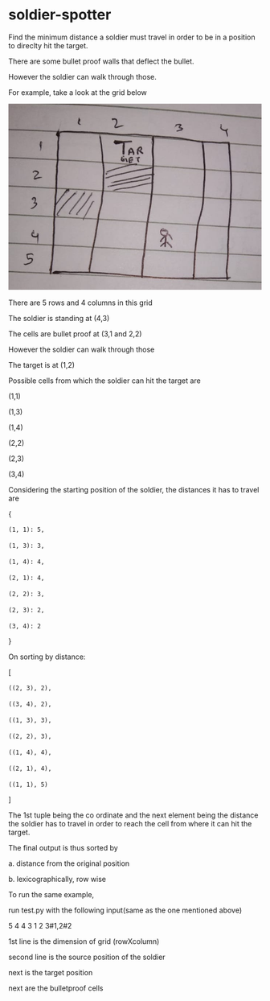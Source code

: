# soldier-spotter
Find the minimum distance a soldier must travel in order to be in a position to direclty hit the target.

There are some bullet proof walls that deflect the bullet.

However the soldier can walk through those.


For example, take a look at the grid below

![sample grid](https://raw.githubusercontent.com/ashhadulislam/soldier-spotter/master/img2.jpg)


There are 5 rows and 4 columns in this grid

The soldier is standing at (4,3)

The cells are bullet proof at (3,1 and 2,2)

However the soldier can walk through those

The target is at (1,2)


Possible cells from which the soldier can hit the target are

(1,1)

(1,3)

(1,4)

(2,2)

(2,3)

(3,4)


Considering the starting position of the soldier, the distances it has to travel are

{


	(1, 1): 5, 

	(1, 3): 3, 
	
	(1, 4): 4, 
	
	(2, 1): 4, 
	
	(2, 2): 3, 
	
	(2, 3): 2, 
	
	(3, 4): 2

}

On sorting by distance:

[


	((2, 3), 2), 

	((3, 4), 2), 

	((1, 3), 3), 

	((2, 2), 3), 

	((1, 4), 4), 

	((2, 1), 4), 

	((1, 1), 5)

]


The 1st tuple being the co ordinate and the next element being the distance the soldier has to travel in order to reach the cell from where it can hit the target.

The final output is thus sorted by 

a. distance from the original position

b. lexicographically, row wise


To run the same example, 

run test.py with the following input(same as the one mentioned above)


5 4
4 3
1 2
3#1,2#2

1st line is the dimension of grid (rowXcolumn)

second line is the source position of the soldier

next is the target position

next are the bulletproof cells

